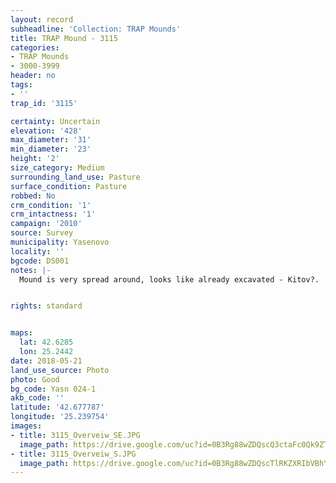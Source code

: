 ```yaml
---
layout: record
subheadline: 'Collection: TRAP Mounds'
title: TRAP Mound - 3115
categories:
- TRAP Mounds
- 3000-3999
header: no
tags:
- ''
trap_id: '3115'

certainty: Uncertain
elevation: '428'
max_diameter: '31'
min_diameter: '23'
height: '2'
size_category: Medium
surrounding_land_use: Pasture
surface_condition: Pasture
robbed: No
crm_condition: '1'
crm_intactness: '1'
campaign: '2010'
source: Survey
municipality: Yasenovo
locality: ''
bgcode: DS001
notes: |-
  Mound is very spread around, looks like already excavated - Kitov?.


rights: standard


maps:
  lat: 42.6285
  lon: 25.2442
date: 2018-05-21
land_use_source: Photo
photo: Good
bg_code: Yasn 024-1
akb_code: ''
latitude: '42.677787'
longitude: '25.239754'
images:
- title: 3115_Overveiw_SE.JPG
  image_path: https://drive.google.com/uc?id=0B3Rg88wZDQscQ3ctaFc0Qk9ZTVE
- title: 3115_Overveiw_S.JPG
  image_path: https://drive.google.com/uc?id=0B3Rg88wZDQscTlRKZXRIbVBhYTg
---
```


